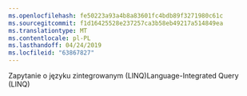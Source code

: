 ```yaml
---
ms.openlocfilehash: fe50223a93a4b8a83601fc4bdb89f3271980c61c
ms.sourcegitcommit: f1d16425528e237257ca3b58eb49217a514849ea
ms.translationtype: MT
ms.contentlocale: pl-PL
ms.lasthandoff: 04/24/2019
ms.locfileid: "63867827"
---
```

<span data-ttu-id="37701-101">Zapytanie o języku zintegrowanym (LINQ)</span><span class="sxs-lookup"><span data-stu-id="37701-101">Language-Integrated Query (LINQ)</span></span>